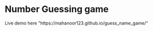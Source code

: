 <h1>Number Guessing game</h1>
<p>Live demo here "https://mahanoor123.github.io/guess_name_game/"</p>
